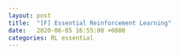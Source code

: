 ```yaml
---
layout: post
title:  "[F] Essential Reinforcement Learning"
date:   2020-06-05 16:55:00 +0800
categories: RL essential
---
```

